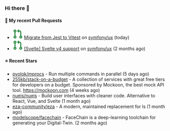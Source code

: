 ### Hi there 👋

#### 🔨 My recent Pull Requests

- ![](./assets/pr-open.svg) [Migrate from Jest to Vitest](https://github.com/symfony/ux/pull/1202) on [symfony/ux](https://github.com/symfony/ux) (today)
- ![](./assets/pr-open.svg) [[Svelte] Svelte v4 support](https://github.com/symfony/ux/pull/1018) on [symfony/ux](https://github.com/symfony/ux) (2 months ago)

#### ⭐ Recent Stars

- [pvolok/mprocs](https://github.com/pvolok/mprocs) - Run multiple commands in parallel (5 days ago)
- [255kb/stack-on-a-budget](https://github.com/255kb/stack-on-a-budget) - A collection of services with great free tiers for developers on a budget. Sponsored by Mockoon, the best mock API tool. https://mockoon.com (4 weeks ago)
- [nuejs/nuejs](https://github.com/nuejs/nuejs) - Build user interfaces with cleaner code. Alternative to React, Vue, and Svelte (1 month ago)
- [eza-community/eza](https://github.com/eza-community/eza) - A modern, maintained replacement for ls (1 month ago)
- [modelscope/facechain](https://github.com/modelscope/facechain) - FaceChain is a deep-learning toolchain for generating your Digital-Twin. (2 months ago)